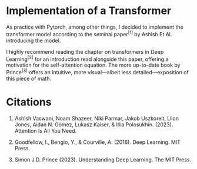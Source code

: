 # Implementation of a Transformer

As practice with Pytorch, among other things, I decided to implement the transformer model according to the seminal paper<sup>[1]</sup> by Ashish Et Al. introducing the model. 

I highly recommend reading the chapter on transformers in Deep Learning<sup>[2]</sup> for an introduction read alongside this paper, offering a motivation for the self-attention equation. The more up-to-date book by Prince<sup>[3]</sup> offers an intuitive, more visual—albeit less detailed—exposition of this piece of math.

# Citations

1. Ashish Vaswani, Noam Shazeer, Niki Parmar, Jakob Uszkoreit, Llion Jones, Aidan N. Gomez, Lukasz Kaiser, & Illia Polosukhin. (2023). Attention Is All You Need.

2. Goodfellow, I., Bengio, Y., & Courville, A. (2016). Deep Learning. MIT Press.

3. Simon J.D. Prince (2023). Understanding Deep Learning. The MIT Press.

